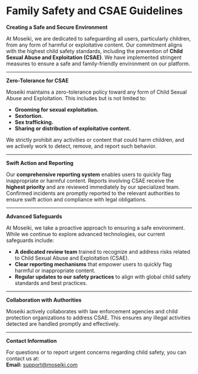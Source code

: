 # Family Safety and CSAE Guidelines

**Creating a Safe and Secure Environment**

At Moseiki, we are dedicated to safeguarding all users, particularly children, from any form of harmful or exploitative content. Our commitment aligns with the highest child safety standards, including the prevention of **Child Sexual Abuse and Exploitation (CSAE)**. We have implemented stringent measures to ensure a safe and family-friendly environment on our platform.

***

**Zero-Tolerance for CSAE**

Moseiki maintains a zero-tolerance policy toward any form of Child Sexual Abuse and Exploitation. This includes but is not limited to:

* **Grooming for sexual exploitation.**
* **Sextortion.**
* **Sex trafficking.**
* **Sharing or distribution of exploitative content.**

We strictly prohibit any activities or content that could harm children, and we actively work to detect, remove, and report such behavior.

***

**Swift Action and Reporting**

Our **comprehensive reporting system** enables users to quickly flag inappropriate or harmful content. Reports involving CSAE receive the **highest priority** and are reviewed immediately by our specialized team. Confirmed incidents are promptly reported to the relevant authorities to ensure swift action and compliance with legal obligations.

***

**Advanced Safeguards**

At Moseiki, we take a proactive approach to ensuring a safe environment. While we continue to explore advanced technologies, our current safeguards include:

* **A dedicated review team** trained to recognize and address risks related to Child Sexual Abuse and Exploitation (CSAE).
* **Clear reporting mechanisms** that empower users to quickly flag harmful or inappropriate content.
* **Regular updates to our safety practices** to align with global child safety standards and best practices.

***

**Collaboration with Authorities**

Moseiki actively collaborates with law enforcement agencies and child protection organizations to address CSAE. This ensures any illegal activities detected are handled promptly and effectively.

***

**Contact Information**

For questions or to report urgent concerns regarding child safety, you can contact us at:\
**Email:** support@moseiki.com
